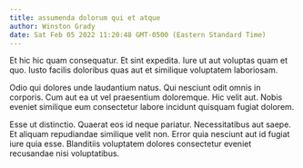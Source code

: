 ```yaml
---
title: assumenda dolorum qui et atque
author: Winston Grady
date: Sat Feb 05 2022 11:20:48 GMT-0500 (Eastern Standard Time)
---
```

Et hic hic quam consequatur. Et sint expedita. Iure ut aut voluptas quam et quo. Iusto facilis doloribus quas aut et similique voluptatem laboriosam.

 Odio qui dolores unde laudantium natus. Qui nesciunt odit omnis in corporis. Cum aut ea ut vel praesentium doloremque. Hic velit aut. Nobis eveniet similique eum consectetur labore incidunt quisquam fugiat dolorem.

 Esse ut distinctio. Quaerat eos id neque pariatur. Necessitatibus aut saepe. Et aliquam repudiandae similique velit non. Error quia nesciunt aut id fugiat iure quia esse. Blanditiis voluptatem dolores consectetur eveniet recusandae nisi voluptatibus.
